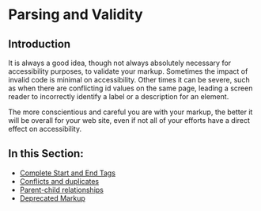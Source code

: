 # Parsing and Validity

## Introduction

It is always a good idea, though not always absolutely necessary for accessibility purposes, to validate your markup. Sometimes the impact of invalid code is minimal on accessibility. Other times it can be severe, such as when there are conflicting id values on the same page, leading a screen reader to incorrectly identify a label or a description for an element.

The more conscientious and careful you are with your markup, the better it will be overall for your web site, even if not all of your efforts have a direct effect on accessibility.

## In this Section:

- [Complete Start and End Tags](complete-start-and-end-tags.md)
- [Conflicts and duplicates](conflicts-and-duplicates.md)
- [Parent-child relationships](parent-child-relationships.md)
- [Deprecated Markup](deprecated-markup.md)
